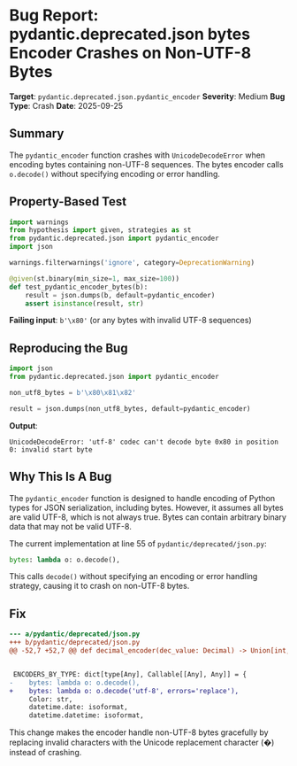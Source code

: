 # Bug Report: pydantic.deprecated.json bytes Encoder Crashes on Non-UTF-8 Bytes

**Target**: `pydantic.deprecated.json.pydantic_encoder`
**Severity**: Medium
**Bug Type**: Crash
**Date**: 2025-09-25

## Summary

The `pydantic_encoder` function crashes with `UnicodeDecodeError` when encoding bytes containing non-UTF-8 sequences. The bytes encoder calls `o.decode()` without specifying encoding or error handling.

## Property-Based Test

```python
import warnings
from hypothesis import given, strategies as st
from pydantic.deprecated.json import pydantic_encoder
import json

warnings.filterwarnings('ignore', category=DeprecationWarning)

@given(st.binary(min_size=1, max_size=100))
def test_pydantic_encoder_bytes(b):
    result = json.dumps(b, default=pydantic_encoder)
    assert isinstance(result, str)
```

**Failing input**: `b'\x80'` (or any bytes with invalid UTF-8 sequences)

## Reproducing the Bug

```python
import json
from pydantic.deprecated.json import pydantic_encoder

non_utf8_bytes = b'\x80\x81\x82'

result = json.dumps(non_utf8_bytes, default=pydantic_encoder)
```

**Output**:
```
UnicodeDecodeError: 'utf-8' codec can't decode byte 0x80 in position 0: invalid start byte
```

## Why This Is A Bug

The `pydantic_encoder` function is designed to handle encoding of Python types for JSON serialization, including bytes. However, it assumes all bytes are valid UTF-8, which is not always true. Bytes can contain arbitrary binary data that may not be valid UTF-8.

The current implementation at line 55 of `pydantic/deprecated/json.py`:
```python
bytes: lambda o: o.decode(),
```

This calls `decode()` without specifying an encoding or error handling strategy, causing it to crash on non-UTF-8 bytes.

## Fix

```diff
--- a/pydantic/deprecated/json.py
+++ b/pydantic/deprecated/json.py
@@ -52,7 +52,7 @@ def decimal_encoder(dec_value: Decimal) -> Union[int, float]:


 ENCODERS_BY_TYPE: dict[type[Any], Callable[[Any], Any]] = {
-    bytes: lambda o: o.decode(),
+    bytes: lambda o: o.decode('utf-8', errors='replace'),
     Color: str,
     datetime.date: isoformat,
     datetime.datetime: isoformat,
```

This change makes the encoder handle non-UTF-8 bytes gracefully by replacing invalid characters with the Unicode replacement character (�) instead of crashing.